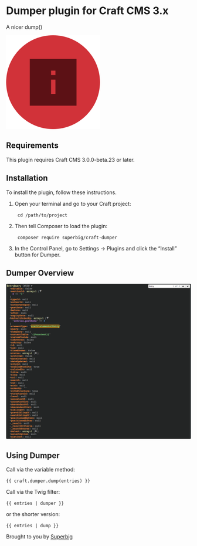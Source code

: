 # Dumper plugin for Craft CMS 3.x

A nicer dump()

![Icon](resources/icon.png)

## Requirements

This plugin requires Craft CMS 3.0.0-beta.23 or later.

## Installation

To install the plugin, follow these instructions.

1. Open your terminal and go to your Craft project:

        cd /path/to/project

2. Then tell Composer to load the plugin:

        composer require superbig/craft-dumper

3. In the Control Panel, go to Settings → Plugins and click the “Install” button for Dumper.

## Dumper Overview

![Screenshot](resources/screenshot@2x.png)

## Using Dumper

Call via the variable method:
```twig
{{ craft.dumper.dump(entries) }}
```

Call via the Twig filter:
```twig
{{ entries | dumper }}
```

or the shorter version:
```twig
{{ entries | dump }}
```

Brought to you by [Superbig](https://superbig.co)

